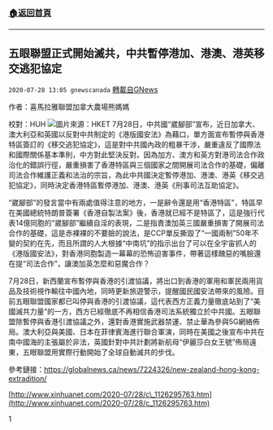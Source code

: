 ###  [:house:返回首頁](https://github.com/ourhimalayas/txt)
---

## 五眼聯盟正式開始滅共，中共暫停港加、港澳、港英移交逃犯協定
`2020-07-28 13:05 gnewscanada` [轉載自GNews](https://gnews.org/zh-hant/278519/)

作者：喜馬拉雅聯盟加拿大農場熊媽媽

校對：HUH
![](https://s3.amazonaws.com/gnews-media-offload/wp-content/uploads/2020/07/28130141/image-88.png)圖片來源：HKET 
7月28日，中共國“崴腳部”宣布，近日加拿大、澳大利亞和英國以反對中共制定的《港版國安法》為藉口，單方面宣布暫停與香港特區簽訂的《移交逃犯協定》，這是對中共國內政的粗暴干涉，嚴重違反了國際法和國際關係基本準則，中方對此堅決反對。因為加方、澳方和英方對港司法合作政治化的錯誤行徑，嚴重損害了香港特區與三個國家之間開展司法合作的基礎，偏離司法合作維護正義和法治的宗旨，為此中共國決定暫停港加、港澳、港英《移交逃犯協定》，同時決定香港特區暫停港加、港澳、港英《刑事司法互助協定》。

“崴腳部”的發言當中有兩處值得注意的地方，一是辭令還是用“香港特區”，特區早在美國總統特朗普簽署《香港自製法案》後，香港就已經不是特區了，這是強行代表14億同胞的“崴腳部”繼續自淫的表現，二是指責澳加英三國嚴重損害了開展司法合作的基礎，這是赤裸裸的不要臉的說法，是CCP單反撕毀了“一國兩制”50年不變的契約在先，而且所謂的人大根據“中南坑”的指示出台了可以在全宇宙抓人的《港版國安法》，對香港同胞製造一幕幕的恐怖迫害事件，帶著這樣醜惡的嘴臉還在提“司法合作”，讓澳加英怎麼和惡魔合作？

7月28日，新西蘭宣布暫停與香港的引渡協議，將出口到香港的軍用和軍民兩用貨品及技術視作輸往中國內地，同時更新旅遊警示，提醒國民國安法帶來的風險。目前五眼聯盟國家都已叫停與香港的引渡協議，這代表西方正義力量徹底站到了“美國滅共力量”的一方，西方已經徹底不再相信香港司法系統獨立於中共國。五眼聯盟除暫停與香港引渡協議之外，還對香港實施武器禁運、禁止華為參與5G網絡佈局。澳大利亞與美國、日本在菲律賓海進行聯合軍演，同時在美國之後宣布中共在南中國海的主張屬於非法，英國針對中共計劃將新航母“伊麗莎白女王號”佈局遠東，五眼聯盟用實際行動開始了全球自動滅共的步伐。

參考鏈接：https://globalnews.ca/news/7224326/new-zealand-hong-kong-extradition/

[http://www.xinhuanet.com/2020-07/28/c\_1126295763.htm](http://www.xinhuanet.com/2020-07/28/c_1126295763.htm)

1
